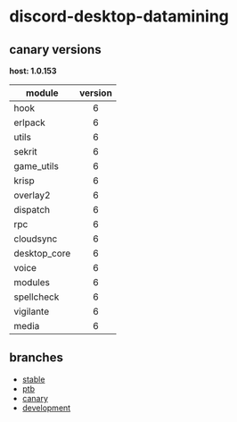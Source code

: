 # discord-desktop-datamining

## canary versions

**host: 1.0.153**

| module | version |
| ------ | :-----: |
| hook | 6 |
| erlpack | 6 |
| utils | 6 |
| sekrit | 6 |
| game_utils | 6 |
| krisp | 6 |
| overlay2 | 6 |
| dispatch | 6 |
| rpc | 6 |
| cloudsync | 6 |
| desktop_core | 6 |
| voice | 6 |
| modules | 6 |
| spellcheck | 6 |
| vigilante | 6 |
| media | 6 |

## branches

- [stable](https://github.com/OpenAsar/discord-desktop-datamining/tree/stable)
- [ptb](https://github.com/OpenAsar/discord-desktop-datamining/tree/ptb)
- [canary](https://github.com/OpenAsar/discord-desktop-datamining/tree/canary)
- [development](https://github.com/OpenAsar/discord-desktop-datamining/tree/development)